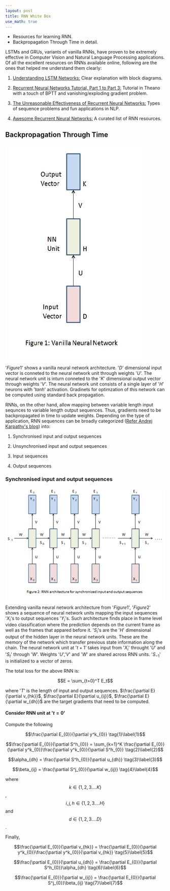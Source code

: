```yaml
---
layout: post
title: RNN White Box
use_math: true
---
```


* Resources for learning RNN.  
* Backpropagation Through Time in detail.

LSTMs and GRUs, variants of vanilla RNNs, have proven to be extremely effective in Computer Vision and Natural Language Processing applications. Of all the excellent resources on RNNs available online, following are the ones that helped me understand them clearly:

1. [Understanding LSTM Networks:](http://colah.github.io/posts/2015-08-Understanding-LSTMs/) Clear explanation with block diagrams.

2. [Recurrent Neural Networks Tutorial, Part 1 to Part 3:](http://www.wildml.com/2015/09/recurrent-neural-networks-tutorial-part-1-introduction-to-rnns/) Tutorial in Theano with a touch of BPTT and vanishing/exploding gradient problem.

3. [The Unreasonable Effectiveness of Recurrent Neural Networks:](http://karpathy.github.io/2015/05/21/rnn-effectiveness/) Types of sequence problems and fun applications in NLP.

4. [Awesome Recurrent Neural Networks:](https://github.com/kjw0612/awesome-rnn) A curated list of RNN resources.

## Backpropagation Through Time

![](/images/VanillaNN.jpg  "Vanilla Neural Network")

'$Figure 1$' shows a vanilla neural network architecture. '$D$' dimensional input vector is conneted to the neural network unit through weights '$U$'. The neural network unit is inturn conneted to the '$K$' dimensional output vector through weights '$V$'. The neural network unit consists of a single layer of '$H$' neurons with '$tanh$' activation. Gradinets for optimzation of this network can be computed using standard back propagation.

RNNs, on the other hand, allow mapping between variable length input sequnces to variable length output sequences. Thus, gradients need to be backpropagated in time to update weights. Depending on the type of application, RNN sequences can be broadly categorized ([Refer Andrej Karpathy's blog](http://karpathy.github.io/2015/05/21/rnn-effectiveness/)) into:

1. Synchronised input and output sequences

2. Unsynchronised input and output sequences

3. Input sequences

4. Output sequences

### Synchronised input and output sequences

![](/images/RNNSyncIpOp.jpg  "RNN architecture for synchronized input and output sequences")

Extending vanilla neural network architecture from '$Figure 1$', '$Figure 2$' shows a sequence of neural network units mapping the input sequences '$X_{i}$'s to output sequences '$Y_{i}$'s. Such architecture finds place in frame level video classification where the prediction depends on the current frame as well as the frames that appared before it. '$S_{i}$'s are the '$H$' dimensional output of the hidden layer in the neural network units. These are the memory of the network which transfer previous state information along the chain. The neural network unit at '$t+1$' takes input from '$X_{i}$' throught '$U$' and '$S_{t}$' through '$W$'. Weights '$U$','$V$' and '$W$' are shared across RNN units. '$S_{-1}$' is initialized to a vector of zeros.

The total loss for the above RNN is:

$$E = \sum_{t=0}^T E_t$$

where '$T$' is the length of input and output sequences. 
$\frac{\partial E}{\partial v_{hk}}$, $\frac{\partial E}{\partial u_{ij}}$, $\frac{\partial E}{\partial w_{dh}}$ are the target gradients that need to be computed.

#### Consider RNN unit at '$t = 0$' 

Compute the following

$$\frac{\partial E_{0}}{\partial y^k_{0}} \tag{1}\label{1}$$

$$\frac{\partial E_{0}}{\partial S^h_{0}} = \sum_{k=1}^K \frac{\partial E_{0}}{\partial y^k_{0}}\frac{\partial y^k_{0}}{\partial S^h_{0}} \tag{2}\label{2}$$

$$\alpha_{dh} = \frac{\partial S^h_{0}}{\partial u_{dh}} \tag{3}\label{3}$$

$$\beta_{ij} = \frac{\partial S^j_{0}}{\partial w_{ij}} \tag{4}\label{4}$$

where $$k \in \{1,2,3....K\}$$, $$i,j,h \in \{1,2,3....H\}$$ and $$d \in \{1,2,3....D\}$$.

Finally,

$$\frac{\partial E_{0}}{\partial v_{hk}} = \frac{\partial E_{0}}{\partial y^k_{0}}\frac{\partial y^k_{0}}{\partial v_{hk}} \tag{5}\label{5}$$

$$\frac{\partial E_{0}}{\partial u_{dh}} = \frac{\partial E_{0}}{\partial S^h_{0}}\alpha_{dh} \tag{6}\label{6}$$

$$\frac{\partial E_{0}}{\partial w_{ij}} = \frac{\partial E_{0}}{\partial S^j_{0}}\beta_{ij} \tag{7}\label{7}$$
